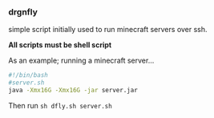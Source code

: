 ### drgnfly

simple script initially used to run minecraft servers over ssh.

**All scripts must be shell script**

As an example; running a minecraft server...
```sh
#!/bin/bash
#server.sh
java -Xmx16G -Xmx16G -jar server.jar
```
Then run
`sh dfly.sh server.sh`

